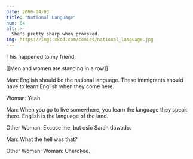 ```yaml
---
date: 2006-04-03
title: "National Language"
num: 84
alt: >-
  She's pretty sharp when provoked.
img: https://imgs.xkcd.com/comics/national_language.jpg
---
```

This happened to my friend:

[[Men and women are standing in a row]]

Man: English should be the national language. These immigrants should have to learn English when they come here.

Woman: Yeah

Man: When you go to live somewhere, you learn the language they speak there. English is the language of the land.

Other Woman: Excuse me, but osio Sarah dawado.

Man: What the hell was that?

Other Woman: Woman: Cherokee.

